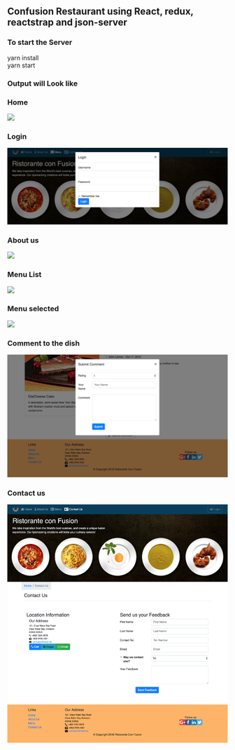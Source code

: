 ## Confusion Restaurant using React, redux, reactstrap and json-server

### To start the Server
  yarn install <br/>
  yarn start
  
### Output will Look like

<h3>Home</h3>
<img src='https://github.com/BirlaPrasoon/RestauranteConfusion/raw/master/snapshots/Home.png'/>
<br/>  

<h3>Login</h3>
<img src='https://github.com/BirlaPrasoon/RestauranteConfusion/raw/master/snapshots/login.png'/>
<br/> 

<h3>About us</h3>
<img src='https://github.com/karkranikhil/RestauranteConfusion/raw/master/snapshots/aboutUs.png'/>
<br/> 

<h3>Menu List</h3>
<img src='https://github.com/BirlaPrasoon/RestauranteConfusion/raw/master/snapshots/screencapture-localhost-3000-menu-2018-07-08-10_53_23.png'/>
<br/> 

<h3>Menu selected</h3>
<img src='https://github.com/BirlaPrasoon/RestauranteConfusion/raw/master/snapshots/menuList.png'/>
<br/> 

<h3>Comment to the dish</h3>
<img src='https://github.com/BirlaPrasoon/RestauranteConfusion/raw/master/snapshots/comments.png'/>
<br/> 

<h3>Contact us</h3>
<img src='https://github.com/BirlaPrasoon/RestauranteConfusion/raw/master/snapshots/contactUs.png'/>
<br/> 
  



